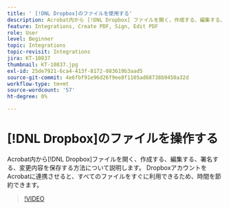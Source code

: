 ```yaml
---
title: ' [!DNL Dropbox]のファイルを使用する'
description: Acrobat内から [!DNL Dropbox] ファイルを開く、作成する、編集する、署名する、変更内容を保存する方法について説明します
feature: Integrations, Create PDF, Sign, Edit PDF
role: User
level: Beginner
topic: Integrations
topic-revisit: Integrations
jira: KT-10837
thumbnail: KT-10837.jpg
exl-id: 25de7921-6ca4-413f-8172-083619b3aad5
source-git-commit: 4e6fbf91e96d26f9ee8f1105ad68738b9450a32d
workflow-type: tm+mt
source-wordcount: '57'
ht-degree: 0%

---
```


# [!DNL Dropbox]のファイルを操作する

Acrobat内から[!DNL Dropbox]ファイルを開く、作成する、編集する、署名する、変更内容を保存する方法について説明します。 DropboxアカウントをAcrobatに連携させると、すべてのファイルをすぐに利用できるため、時間を節約できます。

>[!VIDEO](https://video.tv.adobe.com/v/3412815?quality=12&learn=on&hidetitle=true&captions=jpn)
